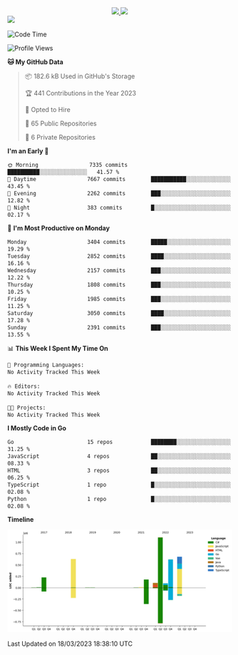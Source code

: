<div align="center">
  <a href="https://github.com/arielsrv">
    <img height="180em" src="https://github-readme-stats.vercel.app/api?username=arielsrv&show_icons=true&theme=radical&include_all_commits=true&count_private=true"/>
    <img height="180em" src="https://github-readme-stats.vercel.app/api/top-langs/?username=arielsrv&layout=compact&langs_count=10&theme=radical"/>
 </a>
</div>

<div>
  <a href="https://www.linkedin.com/in/arielpineiro/" target="_blank">
    <img src="https://img.shields.io/badge/-LinkedIn-%230077B5?style=for-the-badge&logo=linkedin&logoColor=white" target="_blank">
  </a>
</div>

<!--START_SECTION:waka-->
![Code Time](http://img.shields.io/badge/Code%20Time-0%20secs-blue)

![Profile Views](http://img.shields.io/badge/Profile%20Views-0-blue)

**🐱 My GitHub Data** 

> 📦 182.6 kB Used in GitHub's Storage 
 > 
> 🏆 441 Contributions in the Year 2023
 > 
> 💼 Opted to Hire
 > 
> 📜 65 Public Repositories 
 > 
> 🔑 6 Private Repositories 
 > 
**I'm an Early 🐤** 

```text
🌞 Morning                7335 commits        ██████████░░░░░░░░░░░░░░░   41.57 % 
🌆 Daytime                7667 commits        ███████████░░░░░░░░░░░░░░   43.45 % 
🌃 Evening                2262 commits        ███░░░░░░░░░░░░░░░░░░░░░░   12.82 % 
🌙 Night                  383 commits         █░░░░░░░░░░░░░░░░░░░░░░░░   02.17 % 
```
📅 **I'm Most Productive on Monday** 

```text
Monday                   3404 commits        █████░░░░░░░░░░░░░░░░░░░░   19.29 % 
Tuesday                  2852 commits        ████░░░░░░░░░░░░░░░░░░░░░   16.16 % 
Wednesday                2157 commits        ███░░░░░░░░░░░░░░░░░░░░░░   12.22 % 
Thursday                 1808 commits        ███░░░░░░░░░░░░░░░░░░░░░░   10.25 % 
Friday                   1985 commits        ███░░░░░░░░░░░░░░░░░░░░░░   11.25 % 
Saturday                 3050 commits        ████░░░░░░░░░░░░░░░░░░░░░   17.28 % 
Sunday                   2391 commits        ███░░░░░░░░░░░░░░░░░░░░░░   13.55 % 
```


📊 **This Week I Spent My Time On** 

```text
💬 Programming Languages: 
No Activity Tracked This Week

🔥 Editors: 
No Activity Tracked This Week

🐱‍💻 Projects: 
No Activity Tracked This Week
```

**I Mostly Code in Go** 

```text
Go                       15 repos            ████████░░░░░░░░░░░░░░░░░   31.25 % 
JavaScript               4 repos             ██░░░░░░░░░░░░░░░░░░░░░░░   08.33 % 
HTML                     3 repos             ██░░░░░░░░░░░░░░░░░░░░░░░   06.25 % 
TypeScript               1 repo              █░░░░░░░░░░░░░░░░░░░░░░░░   02.08 % 
Python                   1 repo              █░░░░░░░░░░░░░░░░░░░░░░░░   02.08 % 
```



**Timeline**

![Lines of Code chart](https://raw.githubusercontent.com/arielsrv/arielsrv/main/assets/bar_graph.png)


 Last Updated on 18/03/2023 18:38:10 UTC
<!--END_SECTION:waka-->
